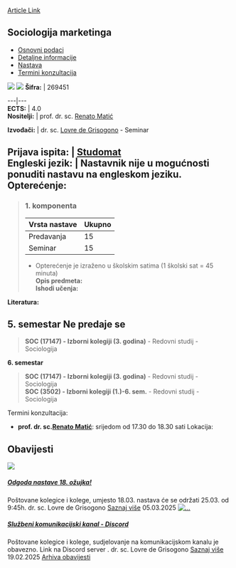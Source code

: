 [Article Link](https://www.fhs.hr/predmet/socmar)

## Sociologija marketinga
  * [Osnovni podaci](https://www.fhs.hr/predmet/socmar#v1id-904873_193054_1_0 "Osnovni podaci")
  * [Detaljne informacije](https://www.fhs.hr/predmet/socmar#v1id-904873_193054_1_1 "Detaljne informacije")
  * [Nastava](https://www.fhs.hr/predmet/socmar#v1id-904873_193054_1_2 "Nastava")
  * [Termini konzultacija](https://www.fhs.hr/predmet/socmar#v1id-904873_193054_1_3 "Termini konzultacija")


[![](https://www.fhs.hr/img/flags/gif/hr.gif)](https://www.fhs.hr/predmet/socmar) [![](https://www.fhs.hr/img/flags/gif/gb.gif)](https://www.fhs.hr/en/course/som_a)
**Šifra:** |  269451  
  
---|---  
**ECTS:** |  4.0   
**Nositelji:** |  prof. dr. sc. [Renato Matić](https://www.fhs.hr/djelatnik/renato.matic)   
  
**Izvođači:** |  dr. sc. [Lovre de Grisogono](https://www.fhs.hr/djelatnik/lovre.de_grisogono) - Seminar  
  
**Prijava ispita:** |  [Studomat](http://www.isvu.hr/studomat)  
**Engleski jezik:** |  Nastavnik nije u mogućnosti ponuditi nastavu na engleskom jeziku.   
**Opterećenje:**  
---  
> ### 1. komponenta
> | Vrsta nastave | Ukupno  
> ---|---  
> Predavanja | 15  
> Seminar | 15  
> * Opterećenje je izraženo u školskim satima (1 školski sat = 45 minuta)   
**Opis predmeta:**  
> **Ishodi učenja:**  

  
**Literatura:**  

  
**5. semestar** Ne predaje se  
---  
> **SOC (17147) - Izborni kolegiji (3. godina)** - Redovni studij - Sociologija  
>   
  
**6. semestar**  
> **SOC (17147) - Izborni kolegiji (3. godina)** - Redovni studij - Sociologija  
>  **SOC (3502) - Izborni kolegiji (1.)-6. sem.** - Redovni studij - Sociologija  
>   
Termini konzultacija: 
  * **prof. dr. sc.[Renato Matić](https://www.fhs.hr/djelatnik/renato.matic)**: 
srijedom od 17.30 do 18.30 sati
Lokacija: 


## Obavijesti
[ ![](https://www.fhs.hr/_pub/themes_static/hrstud2024/default/img/default_news.jpg) ](https://www.fhs.hr/predmet/socmar?@=21smy#news_123862)
#####  [Odgoda nastave 18. ožujka!](https://www.fhs.hr/predmet/socmar?@=21smy#news_123862)
Poštovane kolegice i kolege, umjesto 18.03. nastava će se održati 25.03. od 9:45h. dr. sc. Lovre de Grisogono 
[Saznaj više](https://www.fhs.hr/predmet/socmar?@=21smy#news_123862)
05.03.2025
[ ![...](https://www.fhs.hr/_news/icons/d8458e1f313a52484743a7e024f141586359_icon.jpg) ](https://www.fhs.hr/predmet/socmar?@=21shm#news_123862)
#####  [Službeni komunikacijski kanal - Discord](https://www.fhs.hr/predmet/socmar?@=21shm#news_123862)
Poštovane kolegice i kolege, sudjelovanje na komunikacijskom kanalu je obavezno. Link na Discord server . dr. sc. Lovre de Grisogono 
[Saznaj više](https://www.fhs.hr/predmet/socmar?@=21shm#news_123862)
19.02.2025
[Arhiva obavijesti](https://www.fhs.hr/predmet/socmar?@=21ndq#news_123862 "Arhiva obavijesti")

